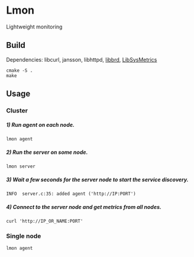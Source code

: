 # Lmon 

Lightweight monitoring

## Build

Dependencies: libcurl, jansson, libhttpd, [libbrd](https://git.oceancraft.ru/yak/libbrd), [LibSysMetrics](https://git.oceancraft.ru/yak/sysmetricslib)

```
cmake -S .
make
```

## Usage

### Cluster

##### 1) Run agent on each node.
```
lmon agent
```

##### 2) Run the server on some node.
```
lmon server
```

##### 3) Wait a few seconds for the server node to start the service discovery.
```
INFO  server.c:35: added agent ('http://IP:PORT')
```
##### 4) Connect to the server node and get metrics from all nodes.
```
curl 'http://IP_OR_NAME:PORT'
```
### Single node
```
lmon agent
```